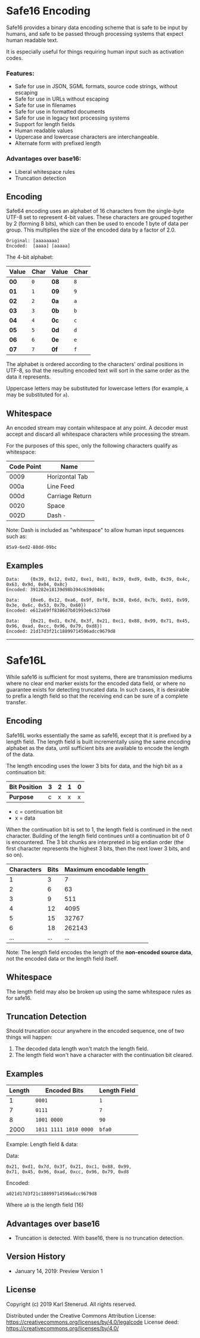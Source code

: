 Safe16 Encoding
===============

Safe16 provides a binary data encoding scheme that is safe to be input by humans, and safe to be passed through processing systems that expect human readable text.

It is especially useful for things requiring human input such as activation codes.

### Features:

 * Safe for use in JSON, SGML formats, source code strings, without escaping
 * Safe for use in URLs without escaping
 * Safe for use in filenames
 * Safe for use in formatted documents
 * Safe for use in legacy text processing systems
 * Support for length fields
 * Human readable values
 * Uppercase and lowercase characters are interchangeable.
 * Alternate form with prefixed length

### Advantages over base16:

 * Liberal whitespace rules
 * Truncation detection


Encoding
--------

Safe64 encoding uses an alphabet of 16 characters from the single-byte UTF-8 set to represent 4-bit values. These characters are grouped together by 2 (forming 8 bits), which can then be used to encode 1 byte of data per group. This multiplies the size of the encoded data by a factor of 2.0.

    Original: [aaaaaaaa]
    Encoded:  [aaaa] [aaaaa]

The 4-bit alphabet:

| Value  | Char | Value  | Char |
| ------ | ---- | ------ | ---- |
| **00** | `0`  | **08** | `8`  |
| **01** | `1`  | **09** | `9`  |
| **02** | `2`  | **0a** | `a`  |
| **03** | `3`  | **0b** | `b`  |
| **04** | `4`  | **0c** | `c`  |
| **05** | `5`  | **0d** | `d`  |
| **06** | `6`  | **0e** | `e`  |
| **07** | `7`  | **0f** | `f`  |

The alphabet is ordered according to the characters' ordinal positions in UTF-8, so that the resulting encoded text will sort in the same order as the data it represents.

Uppercase letters may be substituted for lowercase letters (for example, `A` may be substituted for `a`).


Whitespace
----------

An encoded stream may contain whitespace at any point. A decoder must accept and discard all whitespace characters while processing the stream.

For the purposes of this spec, only the following characters qualify as whitespace:

| Code Point | Name            |
| ---------- | --------------- |
| 0009       | Horizontal Tab  |
| 000a       | Line Feed       |
| 000d       | Carriage Return |
| 0020       | Space           |
| 002D       | Dash `-`        |

Note: Dash is included as "whitespace" to allow human input sequences such as:

    85a9-6ed2-88dd-09bc


Examples
--------

    Data:    {0x39, 0x12, 0x82, 0xe1, 0x81, 0x39, 0xd9, 0x8b, 0x39, 0x4c, 0x63, 0x9d, 0x04, 0x8c}
    Encoded: 391282e18139d98b394c639d048c

    Data:    {0xe6, 0x12, 0xa6, 0x9f, 0xf8, 0x38, 0x6d, 0x7b, 0x01, 0x99, 0x3e, 0x6c, 0x53, 0x7b, 0x60})
    Encoded: e612a69ff8386d7b01993e6c537b60

    Data:    {0x21, 0xd1, 0x7d, 0x3f, 0x21, 0xc1, 0x88, 0x99, 0x71, 0x45, 0x96, 0xad, 0xcc, 0x96, 0x79, 0xd8})
    Encoded: 21d17d3f21c18899714596adcc9679d8

------------------------------------------------------------------------------



Safe16L
=======

While safe16 is sufficient for most systems, there are transmission mediums where no clear end marker exists for the encoded data field, or where no guarantee exists for detecting truncated data. In such cases, it is desirable to prefix a length field so that the receiving end can be sure of a complete transfer.


Encoding
--------

Safe16L works essentially the same as safe16, except that it is prefixed by a length field. The length field is built incrementally using the same encoding alphabet as the data, until sufficient bits are available to encode the length of the data.

The length encoding uses the lower 3 bits for data, and the high bit as a continuation bit:

| Bit Position | 3 | 2 | 1 | 0 |
| ------------ | - | - | - | - |
| **Purpose**  | c | x | x | x |

 * c = continuation bit
 * x = data

When the continuation bit is set to 1, the length field is continued in the next character. Building of the length field continues until a continuation bit of 0 is encountered. The 3 bit chunks are interpreted in big endian order (the first character represents the highest 3 bits, then the next lower 3 bits, and so on).

| Characters | Bits | Maximum encodable length |
| ---------- | ---- | ------------------------ |
| 1          |    3 |                        7 |
| 2          |    6 |                       63 |
| 3          |    9 |                      511 |
| 4          |   12 |                     4095 |
| 5          |   15 |                    32767 |
| 6          |   18 |                   262143 |
| ...        |  ... |                      ... |

Note: The length field encodes the length of the **non-encoded source data**, not the encoded data or the length field itself.


Whitespace
----------

The length field may also be broken up using the same whitespace rules as for safe16.


Truncation Detection
--------------------

Should truncation occur anywhere in the encoded sequence, one of two things will happen:

 1. The decoded data length won't match the length field.
 2. The length field won't have a character with the continuation bit cleared.


Examples
--------

| Length | Encoded Bits          | Length Field |
| ------ | --------------------- | ------------ |
|      1 | `0001`                | `1`          |
|      7 | `0111`                | `7`          |
|      8 | `1001 0000`           | `90`         |
|   2000 | `1011 1111 1010 0000` | `bfa0`       |

Example: Length field & data:

Data:

    0x21, 0xd1, 0x7d, 0x3f, 0x21, 0xc1, 0x88, 0x99,
    0x71, 0x45, 0x96, 0xad, 0xcc, 0x96, 0x79, 0xd8

Encoded:

    a021d17d3f21c18899714596adcc9679d8

Where `a0` is the length field (16)


Advantages over base16
----------------------

 * Truncation is detected. With base16, there is no truncation detection.



Version History
---------------

 * January 14, 2019: Preview Version 1



License
-------

Copyright (c) 2019 Karl Stenerud. All rights reserved.

Distributed under the Creative Commons Attribution License: https://creativecommons.org/licenses/by/4.0/legalcode
License deed: https://creativecommons.org/licenses/by/4.0/
